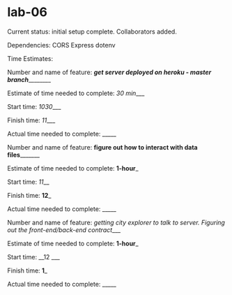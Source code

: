 # lab-06
Current status: 
initial setup complete. Collaborators added. 

Dependencies:
CORS
Express
dotenv

Time Estimates:

Number and name of feature: _____get server deployed on heroku - master branch_____________

Estimate of time needed to complete: _30 min____

Start time: _1030____

Finish time: _11____

Actual time needed to complete: _____



Number and name of feature: ________figure out how to interact with data files_______________

Estimate of time needed to complete: __1-hour___

Start time: _11___

Finish time: __12___

Actual time needed to complete: _____




Number and name of feature: _getting city explorer to talk to server. Figuring out the front-end/back-end contract____

Estimate of time needed to complete: __1-hour___

Start time: __12 ___

Finish time: __1___

Actual time needed to complete: _____
